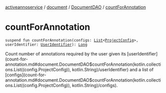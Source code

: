 [activeannoservice](../../index.md) / [document](../index.md) / [DocumentDAO](index.md) / [countForAnnotation](./count-for-annotation.md)

# countForAnnotation

`suspend fun countForAnnotation(configs: `[`List`](https://kotlinlang.org/api/latest/jvm/stdlib/kotlin.collections/-list/index.html)`<`[`ProjectConfig`](../../config/-project-config/index.md)`>, userIdentifier: `[`UserIdentifier`](../../config.userroles/-user-identifier.md)`): `[`Long`](https://kotlinlang.org/api/latest/jvm/stdlib/kotlin/-long/index.html)

Count number of annotations required by the user given its [userIdentifier](count-for-annotation.md#document.DocumentDAO$countForAnnotation(kotlin.collections.List((config.ProjectConfig)), kotlin.String)/userIdentifier) and a list of [configs](count-for-annotation.md#document.DocumentDAO$countForAnnotation(kotlin.collections.List((config.ProjectConfig)), kotlin.String)/configs).


